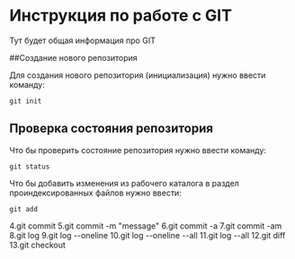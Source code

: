 # Инструкция по работе с GIT

Тут будет общая информация про GIT

##Создание нового репозитория

Для создания нового репозитория (инициализация) нужно ввести команду:

    git init

## Проверка состояния репозитория

Что бы проверить состояние репозитория нужно ввести команду:

    git status
    
Что бы добавить изменения из рабочего каталога в раздел проиндексированных файлов нужно ввести:

    git add
4.git commit
5.git commit -m "message"
6.git commit -a
7.git commit -am
8.git log
9.git log --oneline
10.git log --oneline --all
11.git log --all
12.git diff
13.git checkout